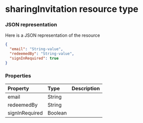 # sharingInvitation resource type



### JSON representation

Here is a JSON representation of the resource

<!-- {
  "blockType": "resource",
  "optionalProperties": [

  ],
  "@odata.type": "microsoft.graph.sharinginvitation"
}-->

```json
{
  "email": "String-value",
  "redeemedBy": "String-value",
  "signInRequired": true
}

```
### Properties
| Property	   | Type	|Description|
|:---------------|:--------|:----------|
|email|String||
|redeemedBy|String||
|signInRequired|Boolean||

<!-- uuid: b768e685-8fe1-4ad5-9514-4b012607a9e6
2015-10-19 09:07:26 UTC -->
<!-- {
  "type": "#page.annotation",
  "description": "sharingInvitation resource",
  "keywords": "",
  "section": "documentation",
  "tocPath": ""
}-->